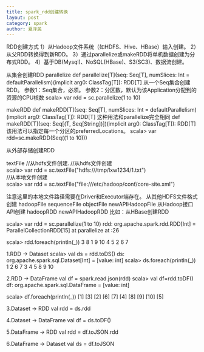 ```yaml
---
title: spark_rdd创建转换
layout: post
category: spark
author: 夏泽民
---
```

RDD创建方式
1）从Hadoop文件系统（如HDFS、Hive、HBase）输入创建。
2）从父RDD转换得到新RDD。
3）通过parallelize或makeRDD将单机数据创建为分布式RDD。
4）基于DB(Mysql)、NoSQL(HBase)、S3(SC3)、数据流创建。

从集合创建RDD
parallelize
def parallelize[T](seq: Seq[T], numSlices: Int = defaultParallelism)(implicit arg0: ClassTag[T]): RDD[T]
从一个Seq集合创建RDD。
参数1：Seq集合，必须。
参数2：分区数，默认为该Application分配到的资源的CPU核数
scala> var rdd = sc.parallelize(1 to 10)

makeRDD
def makeRDD[T](seq: Seq[T], numSlices: Int = defaultParallelism)(implicit arg0: ClassTag[T]): RDD[T]
这种用法和parallelize完全相同
def makeRDD[T](seq: Seq[(T, Seq[String])])(implicit arg0: ClassTag[T]): RDD[T]
该用法可以指定每一个分区的preferredLocations。
scala> var rdd=sc.makeRDD(Seq((1 to 10)))

从外部存储创建RDD

textFile
//从hdfs文件创建.
//从hdfs文件创建  
scala> var rdd = sc.textFile("hdfs:///tmp/lxw1234/1.txt")  
//从本地文件创建  
scala> var rdd = sc.textFile("file:///etc/hadoop/conf/core-site.xml") 

注意这里的本地文件路径需要在Driver和Executor端存在。
从其他HDFS文件格式创建
hadoopFile
sequenceFile
objectFile
newAPIHadoopFile
从Hadoop接口API创建
hadoopRDD
newAPIHadoopRDD
比如：从HBase创建RDD

scala>  var rdd = sc.parallelize(1 to 10)
rdd: org.apache.spark.rdd.RDD[Int] = ParallelCollectionRDD[15] at parallelize at <console>:26

scala> rdd.foreach(println(_))
3
8
1
9
10
4
5
2
6
7

1.RDD -> Dataset 
scala> val ds = rdd.toDS()
ds: org.apache.spark.sql.Dataset[Int] = [value: int]
scala> ds.foreach(println(_))
1
2
6
7
3
4
5
8
9
10

2.RDD -> DataFrame 
val df = spark.read.json(rdd)
scala> val df=rdd.toDF()
df: org.apache.spark.sql.DataFrame = [value: int]

scala> df.foreach(println(_))
[1]
[3]
[2]
[6]
[7]
[4]
[8]
[9]
[10]
[5]

3.Dataset -> RDD
val rdd = ds.rdd

4.Dataset -> DataFrame
val df = ds.toDF()


5.DataFrame -> RDD
val rdd = df.toJSON.rdd

6.DataFrame -> Dataset
val ds = df.toJSON
